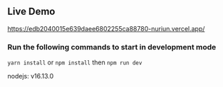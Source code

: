 ## Live Demo

https://edb2040015e639daee6802255ca88780-nuriun.vercel.app/

### Run the following commands to start in development mode

`yarn install` or `npm install`
then `npm run dev`

nodejs: v16.13.0
